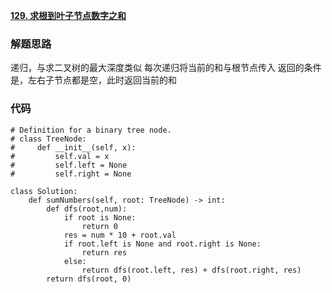 **[129. 求根到叶子节点数字之和](https://leetcode-cn.com/problems/sum-root-to-leaf-numbers/)**

### 解题思路
递归，与求二叉树的最大深度类似
每次递归将当前的和与根节点传入
返回的条件是，左右子节点都是空，此时返回当前的和

### 代码

```python3
# Definition for a binary tree node.
# class TreeNode:
#     def __init__(self, x):
#         self.val = x
#         self.left = None
#         self.right = None

class Solution:
    def sumNumbers(self, root: TreeNode) -> int:
        def dfs(root,num):
            if root is None:
                return 0
            res = num * 10 + root.val 
            if root.left is None and root.right is None:
                return res
            else:
                return dfs(root.left, res) + dfs(root.right, res)     
        return dfs(root, 0)

```
